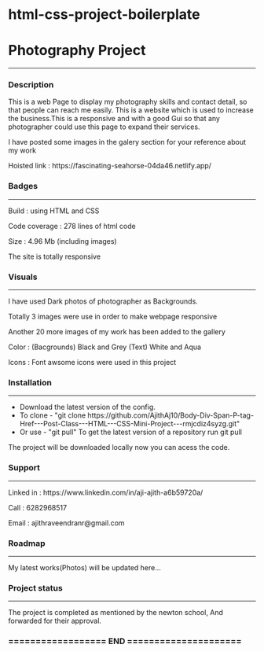 # html-css-project-boilerplate
<h1>Photography Project</h1>
<hr/>
<h3>Description</h3>
<p>This is a web Page to display my photography skills and contact detail, so that people can reach me easily.  This is a website which is used to increase the business.This is a responsive and with a good Gui so that any photographer could use this page to expand their
services.
 </p>
<p> I have posted some images in the galery section for your reference about my work</p>
<p> Hoisted link : https://fascinating-seahorse-04da46.netlify.app/ </p>
<div></div>
<h3>Badges</h3>
<hr/>
<p> Build : using HTML and CSS </p>
<p> Code coverage : 278 lines of html code </p>
<p> Size : 4.96 Mb (including images)
<p> The site is totally responsive</p>
<h3>Visuals</h3>
<hr/>
<p>I have used Dark photos of photographer as Backgrounds.
</p><p>Totally 3 images were use in order to make webpage responsive</p>
<p>Another 20 more images of my work has been added to the gallery</p>
<p>Color : (Bacgrounds) Black and Grey (Text) White and Aqua<p>
<p>Icons : Font awsome icons were used in this project</p>
<h3>Installation</h3>
<hr/>
<ul>
<li>Download the latest version of the config.</li>
<li> To clone - "git clone https://github.com/AjithAj10/Body-Div-Span-P-tag-Href---Post-Class---HTML---CSS-Mini-Project---rmjcdiz4syzg.git"</li>
<li>Or use - "git pull"  To get the latest version of a repository run git pull</li>

</ul>
<p>The project will be downloaded locally now you can acess the code.</p>
<h3>Support</h3>
<hr/>
<p>Linked in : https://www.linkedin.com/in/aji-ajith-a6b59720a/</p>
<p>Call : 6282968517
<p>Email : ajithraveendranr@gmail.com</p>
<h3>Roadmap</h3>
<hr/>
<p>My latest works(Photos) will be updated here...</p>
<h3>Project status</h3>
<hr/>
<p>The project is completed as mentioned by the newton school,
And forwarded for their approval.
<h3> 
================== END =====================
